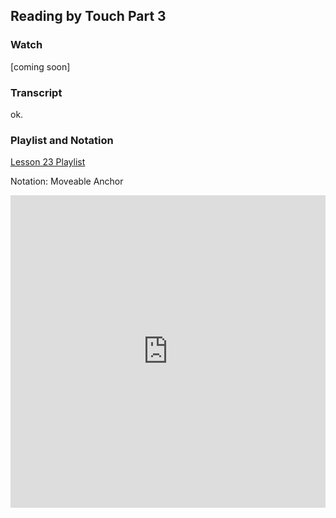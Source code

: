 ## Reading by Touch Part 3



### Watch



[coming soon]



### Transcript

ok.



### Playlist and Notation

<a href="https://www.shapesmusic.com/reading-3" target="_blank">Lesson 23 Playlist</a>



Notation: Moveable Anchor

<embed
	src="https://shapesmusic.github.io/shapes-method/media/reading_tactile_5.pdf"
	type="application/pdf"
	width="100%"
	height="500px"
/>